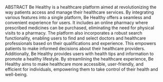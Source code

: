 ABSTRACT 
Be Healthy is a healthcare platform aimed at revolutionizing the way patients access and manage their healthcare services. By integrating various features into a single platform, Be Healthy offers a seamless and convenient experience for users. It includes an online pharmacy where prescribed medicines can be purchased, eliminating the need for physical visits to a pharmacy. The platform also incorporates a robust search functionality, enabling users to find and select doctors and healthcare professionals based on their qualifications and experience. This empowers patients to make informed decisions about their healthcare providers. Additionally, Be Healthy provides users with health tips and information to promote a healthy lifestyle. By streamlining the healthcare experience, Be Healthy aims to make healthcare more accessible, user-friendly, and efficient for individuals, empowering them to take control of their health and well-being.
